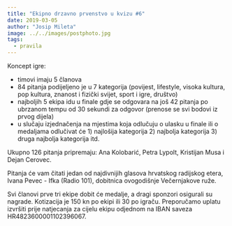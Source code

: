 ```yaml
---
title: "Ekipno drzavno prvenstvo u kvizu #6"
date: 2019-03-05
author: "Josip Mileta"
image: ../../images/postphoto.jpg
tags:
  - pravila
---
```


Koncept igre:

- timovi imaju 5 članova
- 84 pitanja podijeljeno je u 7 kategorija (povijest, lifestyle, visoka kultura, pop kultura, znanost i fizički svijet, sport i igre, društvo)
- najboljih 5 ekipa idu u finale gdje se odgovara na još 42 pitanja po ubrzanom tempu od 30 sekundi za odgovor (prenose se svi bodovi iz prvog dijela)
- u slučaju izjednačenja na mjestima koja odlučuju o ulasku u finale ili o medaljama odlučivat će 1) najlošija kategorija 2) najbolja kategorija 3) druga najbolja kategorija itd.

Ukupno 126 pitanja pripremaju: Ana Kolobarić, Petra Lypolt, Kristijan Musa i Dejan Cerovec.

Pitanja će vam čitati jedan od najdivnijih glasova hrvatskog radijskog etera, Ivana Pevec - Ifka (Radio 101), dobitnica ovogodišnje Večernjakove ruže.

Svi članovi prve tri ekipe dobit će medalje, a dragi sponzori osigurali su nagrade. Kotizacija je 150 kn po ekipi ili 30 po igraču. Preporučamo uplatu izvršiti prije natjecanja za cijelu ekipu odjednom na IBAN saveza HR4823600001102396067.

